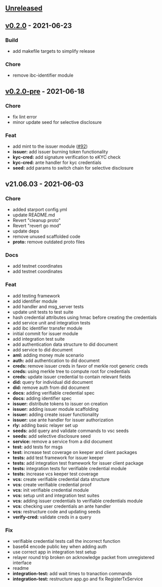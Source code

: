 <a name="unreleased"></a>
## [Unreleased]


<a name="v0.2.0"></a>
## [v0.2.0] - 2021-06-23
### Build
- add makefile targets to simplify release

### Chore
- remove ibc-identifier module


<a name="v0.2.0-pre"></a>
## [v0.2.0-pre] - 2021-06-18
### Chore
- fix lint error
- minor update seed for selective disclosure

### Feat
- add mint to the issuer module ([#92](https://github.com/allinbits/cosmos-cash/issues/92))
- **issuer:** add issuer burning token functionality
- **kyc-cred:** add signature verification to eKYC check
- **kyc-cred:** ante handler for kyc credentials
- **seed:** add params to switch chain for selective disclosure


<a name="v21.06.03"></a>
## v21.06.03 - 2021-06-03
### Chore
- added starport config.yml
- update README.md
- Revert "cleanup proto"
- Revert "revert go mod"
- update deps
- remove unused scaffolded code
- **proto:** remove outdated proto files

### Docs
- add testnet coordinates
- add testnet coordinates

### Feat
- add testing framework
- add identifier module
- add handler and msg_server tests
- update unit tests to test suite
- hash credential attributes using hmac before creating the credentials
- add service unit and integration tests
- add ibc identifier transfer module
- initial commit for issuer module
- add integration test suite
- add authentication data structure to did document
- add service to did document
- **aml:** adding money mule scenario
- **auth:** add authentication to did document
- **creds:** remove issuer creds in favor of merkle root generic creds
- **creds:** using merkle tree to compute root for credentials
- **creds:** update issuer credential to contain relevant fields
- **did:** query for individual did document
- **did:** remove auth from did document
- **docs:** adding verifiable credential spec
- **docs:** adding identifier spec
- **issuer:** distribute tokens to issuer on creation
- **issuer:** adding issuer module scaffolding
- **issuer:** adding create issuer functionality
- **issuer:** use ante handler for issuer authorization
- **rly:** adding basic relayer set up
- **seeds:** add query and validate commands to vsc seeds
- **seeds:** add selective disclosure seed
- **service:** remove a service from a did document
- **test:** add tests for msgs
- **test:** increase test coverage on keeper and client packages
- **tests:** add test framework for issuer keeper
- **tests:** add integration test framework for issuer client package
- **tests:** integration tests for verifiable credential module
- **tests:** increase vcs keeper test coverage
- **vcs:** create verifiable credential data structure
- **vcs:** create verifiable credential proof
- **vcs:** init verifiable credential module
- **vcs:** setup unit and integration test suites
- **vcs:** adding issuer credentials to verifiable credentials module
- **vcs:** checking user credentials an ante handler
- **vcs:** restructure code and updating seeds
- **verify-cred:** validate creds in a query

### Fix
- verifiable credential tests call the incorrect function
- base64 encode public key when adding auth
- use correct app in integration test setup
- relayer round trip broken on acknowledge packet from unregistered interface
- readme
- **integration-test:** add wait times to tranaction commands
- **integration-test:** restructure app.go and fix RegisterTxService


[Unreleased]: https://github.com/allinbits/cosmos-cash/compare/v0.2.0...HEAD
[v0.2.0]: https://github.com/allinbits/cosmos-cash/compare/v0.2.0-pre...v0.2.0
[v0.2.0-pre]: https://github.com/allinbits/cosmos-cash/compare/v21.06.03...v0.2.0-pre
